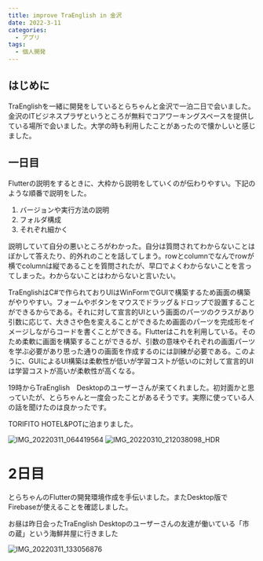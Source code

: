 ```yaml
---
title: improve TraEnglish in 金沢
date: 2022-3-11
categories:
  - アプリ
tags:
  - 個人開発
---
```


## はじめに

TraEnglishを一緒に開発をしているとらちゃんと金沢で一泊二日で会いました。金沢のITビジネスプラザというところが無料でコアワーキングスペースを提供している場所で会いました。大学の時も利用したことがあったので懐かしいと感じました。

## 一日目

Flutterの説明をするときに、大枠から説明をしていくのが伝わりやすい。下記のような順番で説明をした。

1. バージョンや実行方法の説明
2. フォルダ構成
3. それぞれ細かく

説明していて自分の悪いところがわかった。自分は質問されてわからないことはぼかして答えたり、的外れのことを話してしまう。rowとcolumnでなんでrowが横でcolumnは縦であることを質問されたが、早口でよくわからないことを言ってしまった。わからないことはわからないと言いたい。

TraEnglishはC#で作られておりUIはWinFormでGUIで構築するため画面の構築がやりやすい。フォームやボタンをマウスでドラッグ＆ドロップで設置することができるからである。それに対して宣言的UIという画面のパーツのクラスがあり引数に応じて、大きさや色を変えることができるため画面のパーツを完成形をイメージしながらコードを書くことができる。Flutterはこれを利用している。そのため柔軟に画面を構築することができるが、引数の意味やそれぞれの画面パーツを学ぶ必要があり思った通りの画面を作成するのには訓練が必要である。このように、GUIによるUI構築は柔軟性が低いが学習コストが低いのに対して宣言的UIは学習コストが高いが柔軟性が高くなる。

19時からTraEnglish　Desktopのユーザーさんが来てくれました。初対面かと思っていたが、とらちゃんと一度会ったことがあるそうです。実際に使っている人の話を聞けたのは良かったです。

TORIFITO HOTEL&POTに泊まりました。

![IMG_20220311_064419564](https://user-images.githubusercontent.com/44220424/158014106-81cba9b5-0d97-443d-b432-1289c6c7e919.jpg)
![IMG_20220310_212038098_HDR](https://user-images.githubusercontent.com/44220424/158014131-765ff58c-1d5b-4023-81ab-a659386af272.jpg)

# 2日目

とらちゃんのFlutterの開発環境作成を手伝いました。またDesktop版でFirebaseが使えることを確認しました。

お昼は昨日会ったTraEnglish Desktopのユーザーさんの友達が働いている「市の蔵」という海鮮丼屋に行きました

![IMG_20220311_133056876](https://user-images.githubusercontent.com/44220424/158014145-4ae9858f-8a89-43fd-9ab9-58a0b0de56e7.jpg)
